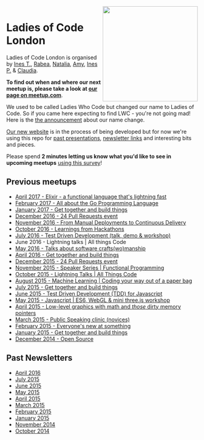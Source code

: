 <img align="right" width="250px" src="https://cloud.githubusercontent.com/assets/8995723/12703902/58324a9e-c846-11e5-9f8f-49326881efaf.gif"/>

# Ladies of Code London


Ladies of Code London is organised by [Ines T.](https://twitter.com/iteles), [Rabea](https://twitter.com/aebaR), [Natalia](https://twitter.com/NataliaLKB), [Amy](https://twitter.com/AycYang), [Ines P.](https://twitter.com/binusida) & [Claudia](https://twitter.com/BedinClaudia1).

**To find out when and where our next meetup is, please take a look at [our page on meetup.com](http://www.meetup.com/Ladies-of-Code-UK/)**.

We used to be called Ladies Who Code but changed our name to Ladies of Code. So if you came here expecting to find LWC - you're not going mad! Here is the [the announcement](https://medium.com/@lalamaguire/ladies-who-code-is-no-more-f95a81a635a4#.wqjto3bon) about our name change.

[Our new website](https://www.ladiesofcode.com/) is in the process of being developed but for now we're using this repo for [past presentations](#previous-meetup-materials), [newsletter links](#past-newsletters) and interesting bits and pieces.

Please spend **2 minutes letting us know what you'd like to see in upcoming meetups** [using this survey](https://ladiesofcode.typeform.com/to/rvoSfJ)!



## Previous meetups
+ [April 2017 - Elixir - a functional language that's lightning fast](/meetups/2017-april)
+ [February 2017 - All about the Go Programming Language](/meetups/2017-february)
+ [January 2017 - Get together and build things](/meetups/get-together-and-build-things.md)
+ [December 2016 - 24 Pull Requests event](/meetups/2016-december)
+ [November 2016 - From Manual Deployments to Continuous Delivery](/meetups/2016-november)
+ [October 2016 - Learnings from Hackathons](/meetups/2016-october)
+ [July 2016 - Test Driven Development (talk, demo & workshop)](/meetups/2016-july)
+ June 2016 - Lightning talks | All things Code
+ [May 2016 - Talks about software crafts(wo)manship](/meetups/2016-may)
+ [April 2016 - Get together and build things](/meetups/get-together-and-build-things.md)
+ [December 2015 - 24 Pull Requests event](/meetups/2015-december)
+ [November 2015 - Speaker Series | Functional Programming](/meetups/2015-november)
+ [October 2015 - Lightning Talks | All Things Code](/meetups/2015-october)
+ [August 2015 - Machine Learning | Coding your way out of a paper bag](/meetups/2015-august)
+ [July 2015 - Get together and build things](/meetups/get-together-and-build-things.md)
+ [June 2015 - Test Driven Development (TDD) for Javascript](/meetups/2015-june)
+ [May 2015 - Javascript | ES6, WebGL & mini three.js workshop](/meetups/2015-may)
+ [April 2015 - Low-level graphics with math and *those* dirty memory pointers](/meetups/2015-april)
+ [March 2015 - Public Speaking clinic (novices)](/meetups/2015-march)
+ [February 2015 - Everyone's new at something](/meetups/2015-february)
+ [January 2015 - Get together and build things](/meetups/get-together-and-build-things.md)
+ [December 2014 - Open Source](/meetups/2014-december)


## Past Newsletters
+ [April 2016](http://eepurl.com/bXeRd1)
+ [July 2015](http://eepurl.com/btLKsX)
+ [June 2015](http://eepurl.com/bnJ3gL)
+ [May 2015](http://eepurl.com/bjH4Sb)
+ [April 2015](http://eepurl.com/bgH0u1)
+ [March 2015](http://eepurl.com/beZvcH)
+ [February 2015](eepurl.com/bephI5)
+ [January 2015](http://us8.campaign-archive1.com/?u=939690219063ec4c1d09ae5a4&id=09785dd668&e)
+ [November 2014](bit.ly/1wJgoSM)
+ [October 2014](http://us8.campaign-archive1.com/?u=939690219063ec4c1d09ae5a4&id=4eea554a13)
